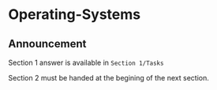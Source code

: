 # Operating-Systems

## Announcement

Section 1 answer is available in `Section 1/Tasks`

Section 2 must be handed at the begining of the next section.
